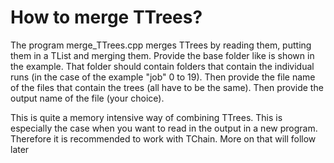 # How to merge TTrees?

The program merge_TTrees.cpp merges TTrees by reading them, putting them in a TList and merging them.
Provide the base folder like is shown in the example. That folder should contain folders that contain the individual runs (in the case of the example "job" 0 to 19).
Then provide the file name of the files that contain the trees (all have to be the same).
Then provide the output name of the file (your choice).

This is quite a memory intensive way of combining TTrees. This is especially the case when you want to read in the output in a new program.
Therefore it is recommended to work with TChain. More on that will follow later
